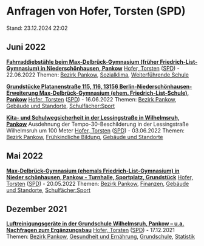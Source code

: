 # Anfragen von Hofer, Torsten (SPD)

Stand: 23.12.2024 22:02

## Juni 2022
**[Fahrraddiebstähle beim Max-Delbrück-Gymnasium (früher Friedrich-List-Gymnasium) in Niederschönhausen, Pankow](https://pardok.parlament-berlin.de/starweb/adis/citat/VT/19/SchrAnfr/S19-12091.pdf)**
[Hofer, Torsten](autor_hofer_torsten_spd.md) ([SPD](fraktion_spd.md)) - 22.06.2022
Themen: [Bezirk Pankow](bezirk_pankow.md), [Sozialklima](thema_sozialklima.md), [Weiterführende Schule](thema_weiterfuehrende_schule.md)

**[Grundstücke Platanenstraße 115, 116, 13156 Berlin-Niederschönhausen-Erweiterung Max-Delbrück-Gymnasium (ehem. Friedrich-List-Schule), Pankow](https://pardok.parlament-berlin.de/starweb/adis/citat/VT/19/SchrAnfr/S19-12054.pdf)**
[Hofer, Torsten](autor_hofer_torsten_spd.md) ([SPD](fraktion_spd.md)) - 16.06.2022
Themen: [Bezirk Pankow](bezirk_pankow.md), [Gebäude und Standorte](thema_gebaeude_und_standorte.md), [Schulfächer:Sport](thema_schulfaecher_sport.md)

**[Kita- und Schulwegsicherheit in der Lessingstraße in Wilhelmsruh, Pankow](https://pardok.parlament-berlin.de/starweb/adis/citat/VT/19/SchrAnfr/S19-11920.pdf)**
Ausdehnung der Tempo-30-Beschilderung in der Lessingstraße Wilhelmsruh um 100 Meter
[Hofer, Torsten](autor_hofer_torsten_spd.md) ([SPD](fraktion_spd.md)) - 03.06.2022
Themen: [Bezirk Pankow](bezirk_pankow.md), [Frühkindliche Bildung](thema_fruehkindliche_bildung.md), [Gebäude und Standorte](thema_gebaeude_und_standorte.md)

## Mai 2022
**[Max-Delbrück-Gymnasium (ehemals Friedrich-List-Gymnasium) in Nieder schönhausen, Pankow - Turnhalle, Sportplatz, Grundstück](https://pardok.parlament-berlin.de/starweb/adis/citat/VT/19/SchrAnfr/S19-11744.pdf)**
[Hofer, Torsten](autor_hofer_torsten_spd.md) ([SPD](fraktion_spd.md)) - 20.05.2022
Themen: [Bezirk Pankow](bezirk_pankow.md), [Finanzen](thema_finanzen.md), [Gebäude und Standorte](thema_gebaeude_und_standorte.md), [Schulfächer:Sport](thema_schulfaecher_sport.md)

## Dezember 2021
**[Luftreinigungsgeräte in der Grundschule Wilhelmsruh, Pankow – u.a. Nachfragen zum Ergänzungsbau](https://pardok.parlament-berlin.de/starweb/adis/citat/VT/19/SchrAnfr/S19-10302.pdf)**
[Hofer, Torsten](autor_hofer_torsten_spd.md) ([SPD](fraktion_spd.md)) - 17.12.2021
Themen: [Bezirk Pankow](bezirk_pankow.md), [Gesundheit und Ernährung](thema_gesundheit_und_ernaehrung.md), [Grundschule](thema_grundschule.md), [Statistik](thema_statistik.md)


